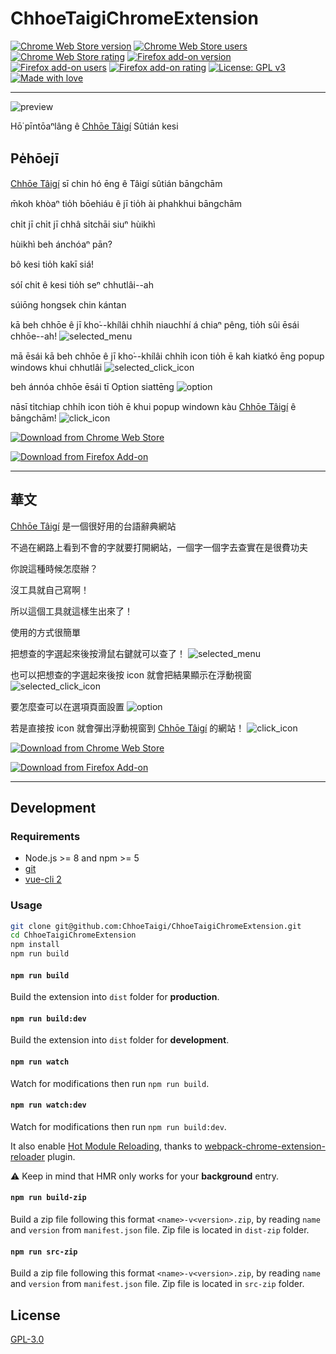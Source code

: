 # ChhoeTaigiChromeExtension

[![Chrome Web Store version](https://img.shields.io/chrome-web-store/v/edkmnkmcckbdmiobolimneaeomiiaiah.svg?color=%234f8cc9&style=flat-square)](https://chrome.google.com/webstore/detail/bookmark-sidebar/edkmnkmcckbdmiobolimneaeomiiaiah)
[![Chrome Web Store users](https://img.shields.io/chrome-web-store/d/edkmnkmcckbdmiobolimneaeomiiaiah.svg?color=%23e05d44&style=flat-square)](https://chrome.google.com/webstore/detail/bookmark-sidebar/edkmnkmcckbdmiobolimneaeomiiaiah)
[![Chrome Web Store rating](https://img.shields.io/chrome-web-store/stars/edkmnkmcckbdmiobolimneaeomiiaiah.svg?color=%2344cc11&style=flat-square)](https://chrome.google.com/webstore/detail/bookmark-sidebar/edkmnkmcckbdmiobolimneaeomiiaiah)
[![Firefox add-on version](https://img.shields.io/amo/v/{e64496aa-3d43-4ca1-8a73-f621d876c784}?color=%234f8cc9&style=flat-square)](https://addons.mozilla.org/en-US/firefox/addon/chhoetaigi-%E6%89%BE%E5%8F%B0%E8%AA%9E/)
[![Firefox add-on users](https://img.shields.io/amo/users/{e64496aa-3d43-4ca1-8a73-f621d876c784}?color=%23e05d44&style=flat-square)](https://addons.mozilla.org/en-US/firefox/addon/chhoetaigi-%E6%89%BE%E5%8F%B0%E8%AA%9E/)
[![Firefox add-on rating](https://img.shields.io/amo/stars/{e64496aa-3d43-4ca1-8a73-f621d876c784}?color=%2344cc11&style=flat-square)](https://addons.mozilla.org/en-US/firefox/addon/chhoetaigi-%E6%89%BE%E5%8F%B0%E8%AA%9E/)
[![License: GPL v3](https://img.shields.io/badge/License-GPL_v3-lightgray.svg?style=flat-square)](https://www.gnu.org/licenses/gpl-3.0)
[![Made with love](https://img.shields.io/badge/made%20with-%e2%9d%a4-ff69b4.svg?style=flat-square)](https://watain666.github.io/)

---

![preview](/resource/img1.png)

Hō͘ pīntōaⁿlâng ê [Chhōe Tâigí](https://chhoe.taigi.info/) Sûtián kesi

## Pe̍hōejī

[Chhōe Tâigí](https://chhoe.taigi.info/) sī chin hó ēng ê Tâigí sûtián bāngchām

m̄koh khòaⁿ tio̍h bōehiáu ê jī tio̍h ài phahkhui bāngchām

chi̍t jī chi̍t jī chhâ si̍tchāi siuⁿ hùikhì

hùikhì beh ánchóaⁿ pān?

bô kesi tio̍h kakī siá!

só͘í chit ê kesi tio̍h seⁿ chhutlâi--ah

súiōng hongsek chin kántan

kā beh chhōe ê jī kho͘--khílâi chhi̍h niauchhí á chiaⁿ pêng, tio̍h sûi ēsái chhōe--ah!
![selected_menu](/resource/selected_menu.gif)

mā ēsái kā beh chhōe ê jī kho͘--khílâi chhi̍h icon tio̍h ē kah kiatkó ēng popup windows khui chhutlâi
![selected_click_icon](/resource/selected_click_icon.gif)

beh ánnóa chhōe ēsái tī Option siattēng
![option](/resource/option.png)

nāsī ti̍tchiap chhi̍h icon tio̍h ē khui popup windown kàu [Chhōe Tâigí](https://chhoe.taigi.info/) ê bāngchām!
![click_icon](/resource/click_icon.gif)

[![Download from Chrome Web Store](/resource/badges/chrome_web_store_badge_with_border_v2_206x58.png)](https://chrome.google.com/webstore/detail/edkmnkmcckbdmiobolimneaeomiiaiah)

[![Download from Firefox Add-on](/resource/badges/firefox_addons_badge_with_border_v2_206x58.png)](https://addons.mozilla.org/en-US/firefox/addon/chhoetaigi-%E6%89%BE%E5%8F%B0%E8%AA%9E/)

---

## 華文

[Chhōe Tâigí](https://chhoe.taigi.info/) 是一個很好用的台語辭典網站

不過在網路上看到不會的字就要打開網站，一個字一個字去查實在是很費功夫

你說這種時候怎麼辦？

沒工具就自己寫啊！

所以這個工具就這樣生出來了！

使用的方式很簡單

把想查的字選起來後按滑鼠右鍵就可以查了！
![selected_menu](/resource/selected_menu.gif)

也可以把想查的字選起來後按 icon 就會把結果顯示在浮動視窗
![selected_click_icon](/resource/selected_click_icon.gif)

要怎麼查可以在選項頁面設置
![option](/resource/option.png)

若是直接按 icon 就會彈出浮動視窗到 [Chhōe Tâigí](https://chhoe.taigi.info/) 的網站！
![click_icon](/resource/click_icon.gif)

[![Download from Chrome Web Store](/resource/badges/chrome_web_store_badge_with_border_v2_206x58.png)](https://chrome.google.com/webstore/detail/edkmnkmcckbdmiobolimneaeomiiaiah)

[![Download from Firefox Add-on](/resource/badges/firefox_addons_badge_with_border_v2_206x58.png)](https://addons.mozilla.org/en-US/firefox/addon/chhoetaigi-%E6%89%BE%E5%8F%B0%E8%AA%9E/)

---

## Development

### Requirements

- Node.js >= 8 and npm >= 5
- [git](https://git-scm.com)
- [vue-cli 2](https://github.com/vuejs/vue-cli/tree/v2)

### Usage

```bash
git clone git@github.com:ChhoeTaigi/ChhoeTaigiChromeExtension.git
cd ChhoeTaigiChromeExtension
npm install
npm run build
```

#### `npm run build`

Build the extension into `dist` folder for **production**.

#### `npm run build:dev`

Build the extension into `dist` folder for **development**.

#### `npm run watch`

Watch for modifications then run `npm run build`.

#### `npm run watch:dev`

Watch for modifications then run `npm run build:dev`.

It also enable [Hot Module Reloading](https://webpack.js.org/concepts/hot-module-replacement), thanks to [webpack-chrome-extension-reloader](https://github.com/rubenspgcavalcante/webpack-chrome-extension-reloader) plugin.

:warning: Keep in mind that HMR only works for your **background** entry.

#### `npm run build-zip`

Build a zip file following this format `<name>-v<version>.zip`, by reading `name` and `version` from `manifest.json` file.
Zip file is located in `dist-zip` folder.

#### `npm run src-zip`

Build a zip file following this format `<name>-v<version>.zip`, by reading `name` and `version` from `manifest.json` file.
Zip file is located in `src-zip` folder.

## License

[GPL-3.0](https://github.com/ChhoeTaigi/ChhoeTaigiChromeExtension/blob/master/LICENSE)

